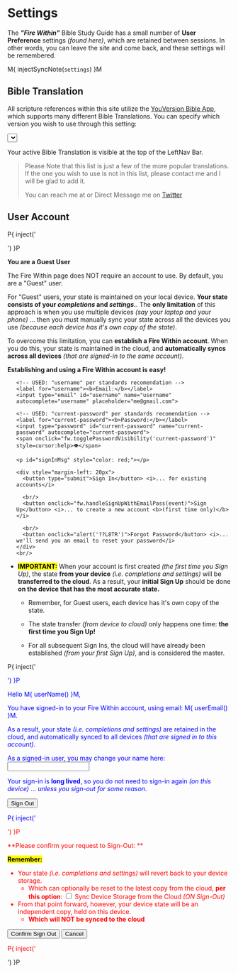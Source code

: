 # Settings

The _**"Fire Within"**_ Bible Study Guide has a small number of **User
Preference** settings _(found here)_, which are retained between
sessions.  In other words, you can leave the site and come back, and
these settings will be remembered.

M{ injectSyncNote(`settings`) }M

## Bible Translation

All scripture references within this site utilize the [YouVersion
Bible App](https://www.youversion.com/), which supports many different
Bible Translations.  You can specify which version you wish to use
through this setting:

<select id="bibleTranslations"></select>
<script>
  withFW( ()=>fw.genBibleTranslationsSelection('bibleTranslations') )
</script>

Your active Bible Translation is visible at the top of the LeftNav
Bar.

> Please Note that this list is just a few of the more popular
> translations.  If the one you wish to use is not in this list,
> please contact me and I will be glad to add it.
>
> You can reach me at
> <span id="inquire"></span>
> or Direct Message me on [Twitter](https://twitter.com/kevinast)

<script>
  withFW( ()=>fw.addInquire('Fire%20Within%20Bible%20Translation%20Request') )
</script>


## User Account

P{ inject('<div id="sign-in-form-guest">') }P

**You are a Guest User**

The Fire Within page does NOT require an account to use.  By default,
you are a "Guest" user.

For "Guest" users, your state is maintained on your local device.
**Your state consists of your _completions_ and _settings_.**. The
**only limitation** of this approach is when you use multiple devices
_(say your laptop and your phone)_ ... then you must manually sync
your state across all the devices you use _(because each device has
it's own copy of the state)_.

To overcome this limitation, you can **establish a Fire Within
account**.  When you do this, your state is maintained in the cloud,
and **automatically syncs across all devices** _(that are signed-in to
the same account)_.

**Establishing and using a Fire Within account is easy!**

<!-- Our sign-in form, that gathers email/pass.
     - A "submit" button type is used to facilitate auto submit on text-box enter
 -->

<div style="margin-left: 20px">  
  <form id="signInForm" onsubmit="fw.handleSignInWithEmailPass(event)">
  
    <!-- USED: "username" per standards recomendation -->
    <label for="username"><b>Email:</b></label>
    <input type="email" id="username" name="username" autocomplete="username" placeholder="me@gmail.com">
  
    <!-- USED: "current-password" per standards recomendation -->
    <label for="current-password"><b>Password:</b></label>
    <input type="password" id="current-password" name="current-password" autocomplete="current-password">
    <span onclick="fw.togglePasswordVisibility('current-password')" style=cursor:help>👁</span>

    <p id="signInMsg" style="color: red;"></p>

    <div style="margin-left: 20px">  
      <button type="submit">Sign In</button> <i>... for existing accounts</i>
      
      <br/>
      <button onclick="fw.handleSignUpWithEmailPass(event)">Sign Up</button> <i>... to create a new account <b>(first time only)</b></i>
      
      <br/>
      <button onclick="alert('??L8TR')">Forgot Password</button> <i>... we'll send you an email to reset your password</i>
    </div>  
    <br/>
  </form>
</div>

- <mark><b>IMPORTANT:</b></mark> When your account is first created
  _(the first time you Sign Up)_, the state **from your device**
  _(i.e. completions and settings)_ will be **transferred to the
  cloud**.  As a result, your **initial Sign Up** should be done **on
  the device that has the most accurate state.**

  - Remember, for Guest users, each device has it's own copy of the
    state.

  - The state transfer _(from device to cloud)_ only happens one time:
    **the first time you Sign Up!**

  - For all subsequent Sign Ins, the cloud will have already been
    established _(from your first Sign Up)_, and is considered the
    master.


P{ inject('</div> <div id="sign-in-form-signed-in" style="color: blue;">') }P

Hello M{ userName() }M,

You have signed-in to your Fire Within account, using email: M{ userEmail() }M.

As a result, your state _(i.e. completions and settings)_ are retained
in the cloud, and automatically synced to all devices _(that are
signed in to this account)_.

<div>
As a signed-in user, you may change your name here:
<input type="text" id="maintainUserName" maxlength="15" onblur="fw.maintainUserName(event)"/>
<p id="maintainUserNameMsg" style="color: red;"></p>
</div>

Your sign-in is **long lived**, so you do not need to sign-in again
_(on this device)_ ... _unless you sign-out for some reason_.

<button onclick="fw.requestSignOutConfirmation()">Sign Out</button>

P{ inject('</div> <div id="sign-out-confirmation" style="color: red;">') }P

**Please confirm your request to Sign-Out: **

<mark><b>Remember:</b></mark>

- Your state _(i.e. completions and settings)_ will revert back to your device storage.
  - Which can optionally be reset to the latest copy from the cloud, **per this option**:
    <label><input type="checkbox" onclick="fw.handleSetting_syncDeviceStoreOnSignOut(this);" id="setting_syncDeviceStoreOnSignOut"> Sync Device Storage from the Cloud <i>(ON Sign-Out)</i></label>
- From that point forward, however, your device state will be an independent copy, held on this device.
  - **Which will NOT be synced to the cloud**

<button onclick="fw.signOut()">Confirm Sign Out</button>
<button onclick="fw.cancelSignOutConfirmation()">Cancel</button>

P{ inject('</div>') }P
